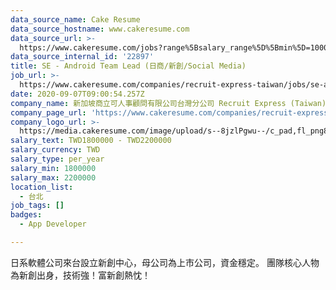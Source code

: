 ```yaml
---
data_source_name: Cake Resume
data_source_hostname: www.cakeresume.com
data_source_url: >-
  https://www.cakeresume.com/jobs?range%5Bsalary_range%5D%5Bmin%5D=1000000&refinementList%5Bprofession%5D%5B0%5D=tech_android-development&refinementList%5Bprofession%5D%5B1%5D=tech_ios-development
data_source_internal_id: '22897'
title: SE - Android Team Lead (日商/新創/Social Media)
job_url: >-
  https://www.cakeresume.com/companies/recruit-express-taiwan/jobs/se-android-team-lead-nissho-xinchuang-social-media
date: 2020-09-07T09:00:54.257Z
company_name: 新加坡商立可人事顧問有限公司台灣分公司 Recruit Express (Taiwan)
company_page_url: 'https://www.cakeresume.com/companies/recruit-express-taiwan'
company_logo_url: >-
  https://media.cakeresume.com/image/upload/s--8jzlPgwu--/c_pad,fl_png8,h_200,w_200/v1566176619/pxugexvfcc68sz5kf2sn.png
salary_text: TWD1800000 - TWD2200000
salary_currency: TWD
salary_type: per_year
salary_min: 1800000
salary_max: 2200000
location_list:
  - 台北
job_tags: []
badges:
  - App Developer

---
```


日系軟體公司來台設立新創中心，母公司為上市公司，資金穩定。 團隊核心人物為新創出身，技術強！富新創熱忱！